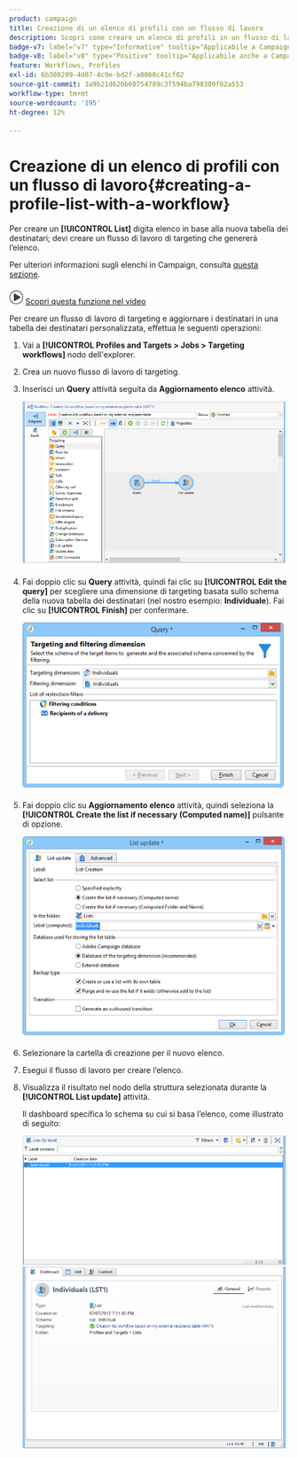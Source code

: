 ```yaml
---
product: campaign
title: Creazione di un elenco di profili con un flusso di lavoro
description: Scopri come creare un elenco di profili in un flusso di lavoro
badge-v7: label="v7" type="Informative" tooltip="Applicabile a Campaign Classic v7"
badge-v8: label="v8" type="Positive" tooltip="Applicabile anche a Campaign v8"
feature: Workflows, Profiles
exl-id: 6b308299-4d07-4c9e-bd2f-a0860c41cf02
source-git-commit: 3a9b21d626b60754789c3f594ba798309f62a553
workflow-type: tm+mt
source-wordcount: '195'
ht-degree: 12%

---
```


# Creazione di un elenco di profili con un flusso di lavoro{#creating-a-profile-list-with-a-workflow}



Per creare un **[!UICONTROL List]** digita elenco in base alla nuova tabella dei destinatari; devi creare un flusso di lavoro di targeting che genererà l’elenco.

Per ulteriori informazioni sugli elenchi in Campaign, consulta [questa sezione](../../platform/using/creating-and-managing-lists.md#about-lists-in-adobe-campaign).

![](assets/do-not-localize/how-to-video.png) [Scopri questa funzione nel video](../../platform/using/creating-and-managing-lists.md#create-list-in-a-wf-video)

Per creare un flusso di lavoro di targeting e aggiornare i destinatari in una tabella dei destinatari personalizzata, effettua le seguenti operazioni:

1. Vai a **[!UICONTROL Profiles and Targets > Jobs > Targeting workflows]** nodo dell&#39;explorer.
1. Crea un nuovo flusso di lavoro di targeting.
1. Inserisci un **Query** attività seguita da **Aggiornamento elenco** attività.

   ![](assets/mapping_create_list_workflow01.png)

1. Fai doppio clic su **Query** attività, quindi fai clic su **[!UICONTROL Edit the query]** per scegliere una dimensione di targeting basata sullo schema della nuova tabella dei destinatari (nel nostro esempio: **Individuale**). Fai clic su **[!UICONTROL Finish]** per confermare.

   ![](assets/mapping_create_list_workflow03.png)

1. Fai doppio clic su **Aggiornamento elenco** attività, quindi seleziona la **[!UICONTROL Create the list if necessary (Computed name)]** pulsante di opzione.

   ![](assets/mapping_create_list_workflow02.png)

1. Selezionare la cartella di creazione per il nuovo elenco.
1. Esegui il flusso di lavoro per creare l’elenco.
1. Visualizza il risultato nel nodo della struttura selezionata durante la **[!UICONTROL List update]** attività.

   Il dashboard specifica lo schema su cui si basa l’elenco, come illustrato di seguito:

   ![](assets/mapping_list_view.png)
